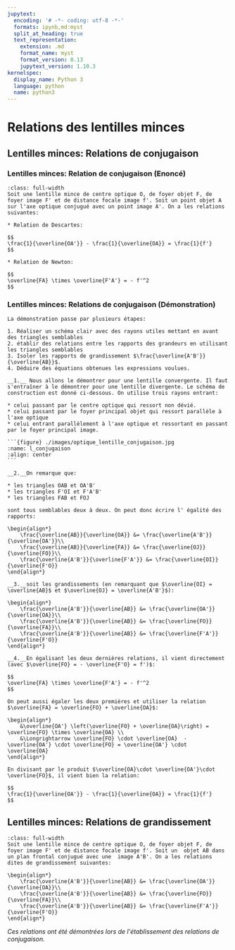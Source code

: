 ```yaml
---
jupytext:
  encoding: '# -*- coding: utf-8 -*-'
  formats: ipynb,md:myst
  split_at_heading: true
  text_representation:
    extension: .md
    format_name: myst
    format_version: 0.13
    jupytext_version: 1.10.3
kernelspec:
  display_name: Python 3
  language: python
  name: python3
---
```


# Relations des lentilles minces

## Lentilles minces: Relations de conjugaison

### Lentilles minces: Relation de conjugaison (Enoncé)

````{important} __Relation de conjugaison d'une lentille mince.__
:class: full-width
Soit une lentille mince de centre optique O, de foyer objet F, de foyer image F' et de distance focale image f'. Soit un point objet A sur l'axe optique conjugué avec un point image A'. On a les relations suivantes:

* Relation de Descartes:

$$
\frac{1}{\overline{OA'}} - \frac{1}{\overline{OA}} = \frac{1}{f'}
$$
	
* Relation de Newton:

$$
\overline{FA} \times \overline{F'A'} = - f'^2
$$
````

### Lentilles minces: Relations de conjugaison (Démonstration)

````{important} __Démonstration__
La démonstration passe par plusieurs étapes:

1. Réaliser un schéma clair avec des rayons utiles mettant en avant des triangles semblables
2. établir des relations entre les rapports des grandeurs en utilisant les triangles semblables
3. Isoler les rapports de grandissement $\frac{\overline{A'B'}}{\overline{AB}}$.
4. Déduire des équations obtenues les expressions voulues.

__1.__ Nous allons le démontrer pour une lentille convergente. Il faut s'entraîner à le démontrer pour une lentille divergente. Le schéma de construction est donné ci-dessous. On utilise trois rayons entrant:

* celui passant par le centre optique qui ressort non dévié.
* celui passant par le foyer principal objet qui ressort parallèle à l'axe optique
* celui entrant parallèlement à l'axe optique et ressortant en passant par le foyer principal image.

```{figure} ./images/optique_lentille_conjugaison.jpg
:name: l_conjugaison
:align: center
```

__2.__On remarque que:

* les triangles OAB et OA'B'
* les triangles F'OI et F'A'B'
* les triangles FAB et FOJ

sont tous semblables deux à deux. On peut donc écrire l' égalité des rapports:

\begin{align*}
	\frac{\overline{AB}}{\overline{OA}} &= \frac{\overline{A'B'}}{\overline{OA'}}\\
	\frac{\overline{AB}}{\overline{FA}} &= \frac{\overline{OJ}}{\overline{FO}}\\
	\frac{\overline{A'B'}}{\overline{F'A'}} &= \frac{\overline{OI}}{\overline{F'O}}
\end{align*}

__3.__soit les grandissements (en remarquant que $\overline{OI} = \overline{AB}$ et $\overline{OJ} = \overline{A'B'}$):

\begin{align*}
	\frac{\overline{A'B'}}{\overline{AB}} &= \frac{\overline{OA'}}{\overline{OA}}\\
	\frac{\overline{A'B'}}{\overline{AB}} &= \frac{\overline{FO}}{\overline{FA}}\\
	\frac{\overline{A'B'}}{\overline{AB}} &= \frac{\overline{F'A'}}{\overline{F'O}}
\end{align*}

__4.__En égalisant les deux dernières relations, il vient directement (avec $\overline{FO} = - \overline{F'O} = f')$:

$$
\overline{FA} \times \overline{F'A'} = - f'^2
$$

On peut aussi égaler les deux premières et utiliser la relation $\overline{FA} = \overline{FO} + \overline{OA}$:

\begin{align*}
	&\overline{OA'} \left(\overline{FO} + \overline{OA}\right) = \overline{FO} \times \overline{OA} \\
	&\Longrightarrow \overline{FO} \cdot \overline{OA}  - \overline{OA'} \cdot \overline{FO} = \overline{OA'} \cdot \overline{OA}
\end{align*}

En divisant par le produit $\overline{OA}\cdot \overline{OA'}\cdot \overline{FO}$, il vient bien la relation:

$$
\frac{1}{\overline{OA'}} - \frac{1}{\overline{OA}} = \frac{1}{f'}
$$
````

## Lentilles minces: Relations de grandissement

````{important} __Relation de grandissement pour une lentille mince__
:class: full-width
Soit une lentille mince de centre optique O, de foyer objet F, de foyer image F' et de distance focale image f'. Soit un  objet AB dans un plan frontal conjugué avec une  image A'B'. On a les relations dites de grandissement suivantes:

\begin{align*}
	\frac{\overline{A'B'}}{\overline{AB}} &= \frac{\overline{OA'}}{\overline{OA}}\\
	\frac{\overline{A'B'}}{\overline{AB}} &= \frac{\overline{FO}}{\overline{FA}}\\
	\frac{\overline{A'B'}}{\overline{AB}} &= \frac{\overline{F'A'}}{\overline{F'O}}
\end{align*}
````

_Ces relations ont été démontrées lors de l'établissement des relations de conjugaison._